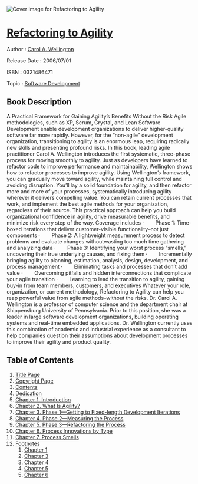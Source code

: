 ![Cover image for Refactoring to Agility](https://imgdetail.ebookreading.net/cover/cover/software_development/EB0321486471.jpg)

[Refactoring to Agility](https://ebookreading.net/view/book/Refactoring+to+Agility-EB0321486471_1.html "Refactoring to Agility")
====================================================================================================================

Author : [Carol A. Wellington](https://ebookreading.net/search/author/Carol+A.+Wellington)

Release Date : 2006/07/01

ISBN : 0321486471

Topic : [Software Development](https://ebookreading.net/search/category/software-development)

Book Description
-----------------

A Practical Framework for Gaining Agility’s Benefits Without the Risk
Agile methodologies, such as XP, Scrum, Crystal, and Lean Software Development enable development organizations to deliver higher-quality software far more rapidly. However, for the “non-agile” development organization, transitioning to agility is an enormous leap, requiring radically new skills and presenting profound risks.
In this book, leading agile practitioner Carol A. Wellington introduces the first systematic, three-phase process for moving smoothly to agility. Just as developers have learned to refactor code to improve performance and maintainability, Wellington shows how to refactor processes to improve agility.
Using Wellington’s framework, you can gradually move toward agility, while maintaining full control and avoiding disruption. You’ll lay a solid foundation for agility, and then refactor more and more of your processes, systematically introducing agility wherever it delivers compelling value. You can retain current processes that work, and implement the best agile methods for your organization, regardless of their source. This practical approach can help you build organizational confidence in agility, drive measurable benefits, and minimize risk every step of the way.
Coverage includes
 ·        Phase 1: Time-boxed iterations that deliver customer-visible functionality–not just components
 ·        Phase 2: A lightweight measurement process to detect problems and evaluate changes withoutwasting too much time gathering and analyzing data
 ·        Phase 3: Identifying your worst process “smells,” uncovering their true underlying causes, and fixing them
 ·        Incrementally bringing agility to planning, estimation, analysis, design, development, and process management
 ·        Eliminating tasks and processes that don’t add value
 ·        Overcoming pitfalls and hidden interconnections that complicate your agile transition
 ·        Learning to lead the transition to agility, gaining buy-in from team members, customers, and executives
Whatever your role, organization, or current methodology, Refactoring to Agility can help you reap powerful value from agile methods–without the risks.
Dr. Carol A. Wellington is a professor of computer science and the department chair at Shippensburg University of Pennsylvania. Prior to this position, she was a leader in large software development organizations, building operating systems and real-time embedded applications. Dr. Wellington currently uses this combination of academic and industrial experience as a consultant to help companies question their assumptions about development processes to improve their agility and product quality.
              
Table of Contents
-----------------

1. [Title Page](https://ebookreading.net/view/book/Refactoring+to+Agility-EB0321486471_2.html)
1. [Copyright Page](https://ebookreading.net/view/book/Refactoring+to+Agility-EB0321486471_3.html)
1. [Contents](https://ebookreading.net/view/book/Refactoring+to+Agility-EB0321486471_4.html)
1. [Dedication](https://ebookreading.net/view/book/Refactoring+to+Agility-EB0321486471_5.html)
1. [Chapter 1. Introduction](https://ebookreading.net/view/book/Refactoring+to+Agility-EB0321486471_6.html)
1. [Chapter 2. What Is Agility?](https://ebookreading.net/view/book/Refactoring+to+Agility-EB0321486471_7.html)
1. [Chapter 3. Phase 1—Getting to Fixed-length Development Iterations](https://ebookreading.net/view/book/Refactoring+to+Agility-EB0321486471_8.html)
1. [Chapter 4. Phase 2—Measuring the Process](https://ebookreading.net/view/book/Refactoring+to+Agility-EB0321486471_9.html)
1. [Chapter 5. Phase 3—Refactoring the Process](https://ebookreading.net/view/book/Refactoring+to+Agility-EB0321486471_10.html)
1. [Chapter 6. Process Innovations by Type](https://ebookreading.net/view/book/Refactoring+to+Agility-EB0321486471_11.html)
1. [Chapter 7. Process Smells](https://ebookreading.net/view/book/Refactoring+to+Agility-EB0321486471_12.html)
1. [Footnotes](https://ebookreading.net/view/book/Refactoring+to+Agility-EB0321486471_13.html)
    1. [Chapter 1](https://ebookreading.net/view/book/Refactoring+to+Agility-EB0321486471_13.html#ch01fn)
    1. [Chapter 3](https://ebookreading.net/view/book/Refactoring+to+Agility-EB0321486471_13.html#ch03fn)
    1. [Chapter 4](https://ebookreading.net/view/book/Refactoring+to+Agility-EB0321486471_13.html#ch04fn)
    1. [Chapter 5](https://ebookreading.net/view/book/Refactoring+to+Agility-EB0321486471_13.html#ch05fn)
    1. [Chapter 6](https://ebookreading.net/view/book/Refactoring+to+Agility-EB0321486471_13.html#ch06fn)

